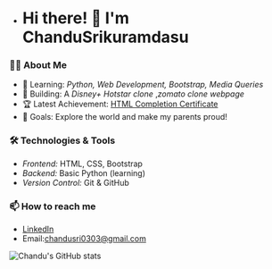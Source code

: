 - # Hi there! 👋 I'm ChanduSrikuramdasu  

### 👨‍💻 About Me
- 🌱 Learning: *Python, Web Development, Bootstrap, Media Queries*  
- 🚀 Building: A *Disney+ Hotstar clone* ,*zomato clone webpage*
- 🏆 Latest Achievement: [HTML Completion Certificate](https://linkedin.com/in/chandu-sri-kuramdasu-75872132b)
- 🎯 Goals: Explore the world and make my parents proud!

### 🛠 Technologies & Tools
- *Frontend:* HTML, CSS, Bootstrap  
- *Backend:* Basic Python (learning)  
- *Version Control:* Git & GitHub  

### 📫 How to reach me
- [LinkedIn](https://linkedin.com/in/chandu-sri-kuramdasu-75872132b)
- Email:chandusri0303@gmail.com

![Chandu's GitHub stats](https://github-readme-stats.vercel.app/api?username=chandusrikuramdasu&show_icons=true&theme=radical)
